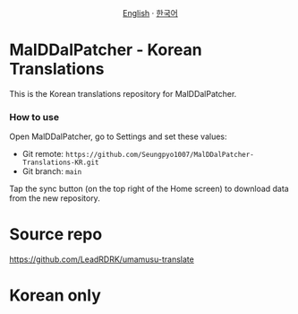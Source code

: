 <p align="center"> 
  <a href="README.md">English</a> 
  ·
  <a href="README-KR.md">한국어</a> 
</p>

# MalDDalPatcher - Korean Translations
This is the Korean translations repository for MalDDalPatcher.

### How to use
Open MalDDalPatcher, go to Settings and set these values:

- Git remote: `https://github.com/Seungpyo1007/MalDDalPatcher-Translations-KR.git`
- Git branch: `main`

Tap the sync button (on the top right of the Home screen) to download data from the new repository.

# Source repo
https://github.com/LeadRDRK/umamusu-translate

# Korean only


